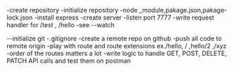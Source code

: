 -create repository
-initialize repository
-node _module,pakage.json,pakage-lock.json
-install express
-create server
-listen port 7777
-write request handler for /test , /hello
-see --watch


--initialize git
-.gitignore
-create  a remote repo on github
-push all code to remote origin
-play with route and route extensions ex./hello, / ,hello/2 ,/xyz
-order of the routes matters a lot 
-write logic to handle GET, POST, DELETE, PATCH API calls and test them on postman 